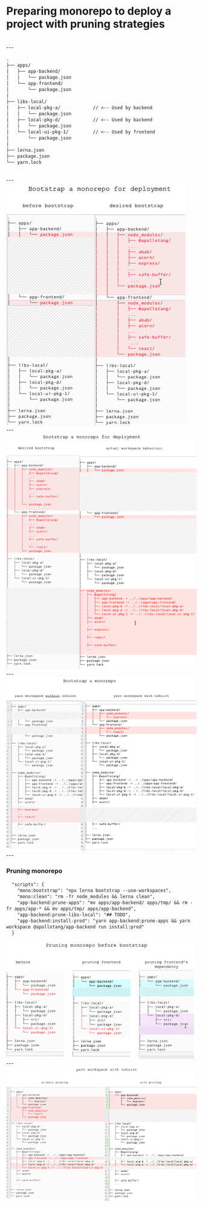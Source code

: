 # Preparing monorepo to deploy a project with pruning strategies 
<br>
---
<br>

```
.
├── apps/
│   ├── app-backend/
│   │   └── package.json
│   └── app-frontend/
│       └── package.json
│
├── libs-local/
│   ├── local-pkg-a/            // <-- Used by backend
│   │   └── package.json  
│   ├── local-pkg-d/            // <-- Used by backend
│   │   └── package.json 
│   └── local-ui-pkg-1/         // <-- Used by frontend 
│       └── package.json
│
├── lerna.json
├── package.json
└── yarn.lock
```
<br>
---
<br>

<img src="./docs/imgs/1-disired-focus-mono-bootstrap.png" />

<br>
---
<br>

<img src="./docs/imgs/2-how-mono-is-bootstraped.png" />

<br>
---
<br>

<img src="./docs/imgs/3-mono-boostraped-w-nohoist.png" />

<br>
---
<br>

### Pruning monorepo

```
  "scripts": {
    "mono:bootstrap": "npx lerna bootstrap --use-workspaces",
    "mono:clean": "rm -fr node_modules && lerna clean",
    "app-backend:prune-apps": "mv apps/app-backend/ apps/tmp/ && rm -fr apps/app-* && mv apps/tmp/ apps/app-backend",
    "app-backend:prune-libs-local": "## TODO",
    "app-backend:install-prod": "yarn app-backend:prune-apps && yarn workspace @apollotang/app-backend run install:prod"
  }
```

<img src="./docs/imgs/4-pruning-b4-boostrap.png" />

<br>
---
<br>

<img src="./docs/imgs/5-bootstrap-w-n-wo-pruning.png" />
